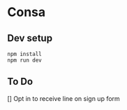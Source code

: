 # Consa

## Dev setup

```
npm install
npm run dev
```

## To Do

[] Opt in to receive line on sign up form
